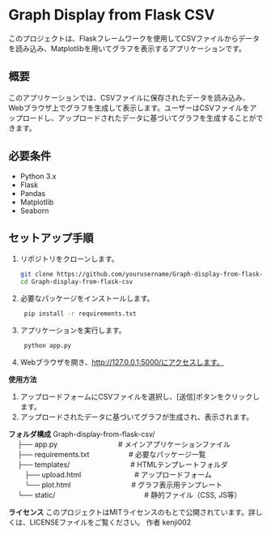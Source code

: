 # Graph Display from Flask CSV

このプロジェクトは、Flaskフレームワークを使用してCSVファイルからデータを読み込み、Matplotlibを用いてグラフを表示するアプリケーションです。

## 概要

このアプリケーションでは、CSVファイルに保存されたデータを読み込み、Webブラウザ上でグラフを生成して表示します。ユーザーはCSVファイルをアップロードし、アップロードされたデータに基づいてグラフを生成することができます。

## 必要条件

- Python 3.x
- Flask
- Pandas
- Matplotlib
- Seaborn

## セットアップ手順

1. リポジトリをクローンします。

   ```bash
   git clone https://github.com/yourusername/Graph-display-from-flask-csv.git
   cd Graph-display-from-flask-csv
2. 必要なパッケージをインストールします。
   ```bash
    pip install -r requirements.txt
3. アプリケーションを実行します。
   ```bash
    python app.py
4. Webブラウザを開き、http://127.0.0.1:5000/にアクセスします。

**使用方法**
1. アップロードフォームにCSVファイルを選択し、[送信]ボタンをクリックします。
2. アップロードされたデータに基づいてグラフが生成され、表示されます。

**フォルダ構成**
Graph-display-from-flask-csv/  
&emsp; ├── app.py &emsp;&emsp;&emsp;&emsp;&emsp;&emsp;&emsp;&emsp; # メインアプリケーションファイル  
&emsp; ├── requirements.txt &emsp;&emsp;&emsp;&emsp;&emsp; # 必要なパッケージ一覧  
&emsp; ├── templates/ &emsp;&emsp;&emsp;&emsp;&emsp;&emsp;&emsp;&emsp; # HTMLテンプレートフォルダ  
&emsp;&emsp; ├── upload.html &emsp;&emsp;&emsp;&emsp;&emsp;&emsp;&emsp; # アップロードフォーム  
&emsp;&emsp; └── plot.html &emsp;&emsp;&emsp;&emsp;&emsp;&emsp;&emsp;&emsp; # グラフ表示用テンプレート  
&emsp; └── static/ &emsp;&emsp;&emsp;&emsp;&emsp;&emsp;&emsp;&emsp;&emsp;&emsp;&emsp;&emsp; # 静的ファイル（CSS, JS等）  

**ライセンス**
このプロジェクトはMITライセンスのもとで公開されています。詳しくは、LICENSEファイルをご覧ください。
作者
kenji002
